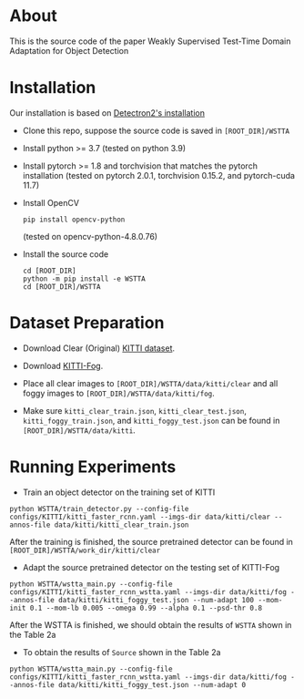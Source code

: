 
# About
This is the source code of the paper Weakly Supervised Test-Time Domain Adaptation for Object Detection

# Installation
Our installation is based on [Detectron2's installation](https://detectron2.readthedocs.io/en/latest/tutorials/install.html)
* Clone this repo, suppose the source code is saved in `[ROOT_DIR]/WSTTA`

* Install python >= 3.7 (tested on python 3.9)

* Install pytorch >= 1.8 and torchvision that matches the pytorch installation (tested on pytorch 2.0.1, torchvision 0.15.2, and pytorch-cuda 11.7)

* Install OpenCV
    ```
    pip install opencv-python
    ``` 
    (tested on opencv-python-4.8.0.76)

* Install the source code
    ```
    cd [ROOT_DIR]
    python -m pip install -e WSTTA
    cd [ROOT_DIR]/WSTTA
    ```

# Dataset Preparation

* Download Clear (Original) [KITTI dataset](https://www.cvlibs.net/datasets/kitti/).

* Download [KITTI-Fog](https://team.inria.fr/rits/computer-vision/weather-augment/).

* Place all clear images to `[ROOT_DIR]/WSTTA/data/kitti/clear` and all foggy images to `[ROOT_DIR]/WSTTA/data/kitti/fog`.

* Make sure `kitti_clear_train.json`, `kitti_clear_test.json`, `kitti_foggy_train.json`, and `kitti_foggy_test.json` can be found in `[ROOT_DIR]/WSTTA/data/kitti`.

# Running Experiments

* Train an object detector on the training set of KITTI

```
python WSTTA/train_detector.py --config-file configs/KITTI/kitti_faster_rcnn.yaml --imgs-dir data/kitti/clear --annos-file data/kitti/kitti_clear_train.json
```
After the training is finished, the source pretrained detector can be found in `[ROOT_DIR]/WSTTA/work_dir/kitti/clear`

* Adapt the source pretrained detector on the testing set of KITTI-Fog
```
python WSTTA/wstta_main.py --config-file configs/KITTI/kitti_faster_rcnn_wstta.yaml --imgs-dir data/kitti/fog --annos-file data/kitti/kitti_foggy_test.json --num-adapt 100 --mom-init 0.1 --mom-lb 0.005 --omega 0.99 --alpha 0.1 --psd-thr 0.8
```
After the WSTTA is finished, we should obtain the results of `WSTTA` shown in the Table 2a

* To obtain the results of `Source` shown in the Table 2a
```
python WSTTA/wstta_main.py --config-file configs/KITTI/kitti_faster_rcnn_wstta.yaml --imgs-dir data/kitti/fog --annos-file data/kitti/kitti_foggy_test.json --num-adapt 0
```



